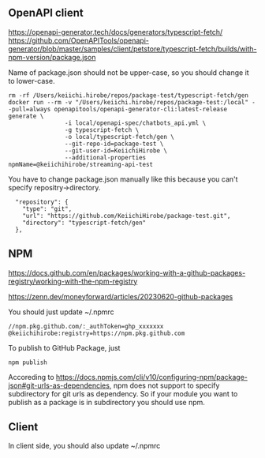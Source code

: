 
## OpenAPI client

https://openapi-generator.tech/docs/generators/typescript-fetch/
https://github.com/OpenAPITools/openapi-generator/blob/master/samples/client/petstore/typescript-fetch/builds/with-npm-version/package.json

Name of package.json should not be upper-case, so you should change it to lower-case.

```
rm -rf /Users/keiichi.hirobe/repos/package-test/typescript-fetch/gen
docker run --rm -v "/Users/keiichi.hirobe/repos/package-test:/local" --pull=always openapitools/openapi-generator-cli:latest-release generate \
                -i local/openapi-spec/chatbots_api.yml \
                -g typescript-fetch \
                -o local/typescript-fetch/gen \
                --git-repo-id=package-test \
                --git-user-id=KeiichiHirobe \
                --additional-properties npmName=@keiichihirobe/streaming-api-test
```

You have to change package.json manually like this because you can't specify repositry->directory.

```
  "repository": {
    "type": "git",
    "url": "https://github.com/KeiichiHirobe/package-test.git",
    "directory": "typescript-fetch/gen"
  },
```

## NPM
https://docs.github.com/en/packages/working-with-a-github-packages-registry/working-with-the-npm-registry

https://zenn.dev/moneyforward/articles/20230620-github-packages


You should just update ~/.npmrc

```
//npm.pkg.github.com/:_authToken=ghp_xxxxxxx
@keiichihirobe:registry=https://npm.pkg.github.com
```


To publish to GitHub Package, just

```
npm publish
```



Accoreding to https://docs.npmjs.com/cli/v10/configuring-npm/package-json#git-urls-as-dependencies, npm does not support to specify subdirectory for git urls as dependency.
So if your module you want to publish as a package is in subdirectory you should use npm.

## Client

In client side, you should also update ~/.npmrc
